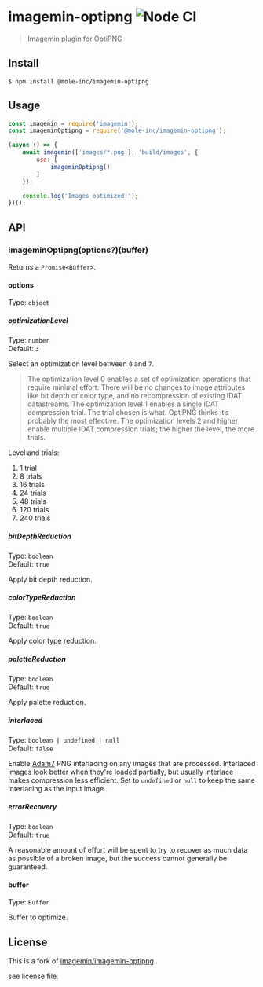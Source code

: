 # imagemin-optipng ![Node CI](https://github.com/mole-inc/imagemin-optipng/workflows/Node%20CI/badge.svg)

> Imagemin plugin for OptiPNG


## Install

```
$ npm install @mole-inc/imagemin-optipng
```


## Usage

```js
const imagemin = require('imagemin');
const imageminOptipng = require('@mole-inc/imagemin-optipng');

(async () => {
	await imagemin(['images/*.png'], 'build/images', {
		use: [
			imageminOptipng()
		]
	});

	console.log('Images optimized!');
})();
```


## API

### imageminOptipng(options?)(buffer)

Returns a `Promise<Buffer>`.

#### options

Type: `object`

##### optimizationLevel

Type: `number`<br>
Default: `3`

Select an optimization level between `0` and `7`.

> The optimization level 0 enables a set of optimization operations that require minimal effort. There will be no changes to image attributes like bit depth or color type, and no recompression of existing IDAT datastreams. The optimization level 1 enables a single IDAT compression trial. The trial chosen is what. OptiPNG thinks it’s probably the most effective. The optimization levels 2 and higher enable multiple IDAT compression trials; the higher the level, the more trials.

Level and trials:

1. 1 trial
2. 8 trials
3. 16 trials
4. 24 trials
5. 48 trials
6. 120 trials
7. 240 trials

##### bitDepthReduction

Type: `boolean`<br>
Default: `true`

Apply bit depth reduction.

##### colorTypeReduction

Type: `boolean`<br>
Default: `true`

Apply color type reduction.

##### paletteReduction

Type: `boolean`<br>
Default: `true`

Apply palette reduction.

##### interlaced

Type: `boolean | undefined | null`<br>
Default: `false`

Enable [Adam7](https://en.wikipedia.org/wiki/Adam7_algorithm) PNG interlacing on any images that are processed. Interlaced images look better when they're loaded partially, but usually interlace makes compression less efficient. Set to `undefined` or `null` to keep the same interlacing as the input image.

##### errorRecovery

Type: `boolean`<br>
Default: `true`

A reasonable amount of effort will be spent to try to recover as much data as possible of a broken image, but the success cannot generally be guaranteed.

#### buffer

Type: `Buffer`

Buffer to optimize.


## License

This is a fork of [imagemin/imagemin-optipng](https://github.com/imagemin/imagemin-optipng).

see license file.
